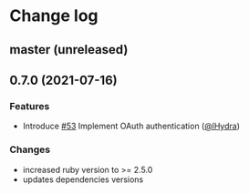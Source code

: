 # Change log

## master (unreleased)

## 0.7.0 (2021-07-16)

### Features

- Introduce [#53](https://github.com/teachbase/amorail/issues/48) Implement OAuth authentication ([@lHydra][])

### Changes

- increased ruby version to >= 2.5.0
- updates dependencies versions


[@palkan]: https://github.com/palkan
[@AlexanderShvaykin]: https://github.com/AlexanderShvaykin
[@lHydra]: https://github.com/lHydra
